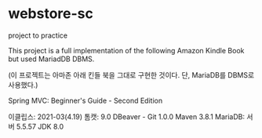 # webstore-sc
project to practice

This project is a full implementation of the following Amazon Kindle Book but used MariadDB DBMS.

(이 프로젝트는 아마존 아래 킨들 북을 그대로 구현한 것이다. 단, MariaDB를 DBMS로 사용했다.)

Spring MVC: Beginner's Guide - Second Edition

이클립스: 2021-03(4.19)
톰캣: 9.0
DBeaver - Git 1.0.0
Maven 3.8.1
MariaDB: 서버 5.5.57
JDK 8.0
